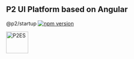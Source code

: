 ## P2 UI Platform based on Angular

@p2/startup [![npm version](https://badge.fury.io/js/%40p2%2Fstartup.svg)](https://badge.fury.io/js/%40p2%2Fstartup)

<img alt="P2ES" src="http://ui-platform.azurewebsites.net/assets/img/logo.png" width="60">


